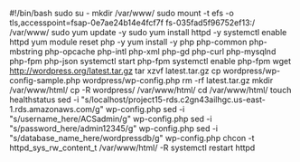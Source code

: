 #!/bin/bash
sudo su -
mkdir /var/www/
sudo mount -t efs -o tls,accesspoint=fsap-0e7ae24b14e4fcf7f fs-035fad5f96752ef13:/ /var/www/
sudo yum update -y
sudo yum install httpd -y
systemctl enable httpd
yum module reset php -y
yum install -y php php-common php-mbstring php-opcache php-intl php-xml php-gd php-curl php-mysqlnd php-fpm php-json
systemctl start php-fpm
systemctl enable php-fpm
wget http://wordpress.org/latest.tar.gz
tar xzvf latest.tar.gz
cp wordpress/wp-config-sample.php wordpress/wp-config.php
rm -rf latest.tar.gz
mkdir /var/www/html/
cp -R wordpress/ /var/www/html/
cd /var/www/html/
touch healthstatus
sed -i "s/localhost/project15-rds.c2gn43ailhgc.us-east-1.rds.amazonaws.com/g" wp-config.php 
sed -i "s/username_here/ACSadmin/g" wp-config.php 
sed -i "s/password_here/admin12345/g" wp-config.php 
sed -i "s/database_name_here/wordpressdb/g" wp-config.php 
chcon -t httpd_sys_rw_content_t /var/www/html/ -R 
systemctl restart httpd




